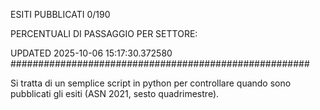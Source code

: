 ESITI PUBBLICATI 0/190 

PERCENTUALI DI PASSAGGIO PER SETTORE:

UPDATED 2025-10-06 15:17:30.372580
###################################################### 

Si tratta di un semplice script in python per controllare quando sono pubblicati gli esiti (ASN 2021, sesto quadrimestre).

